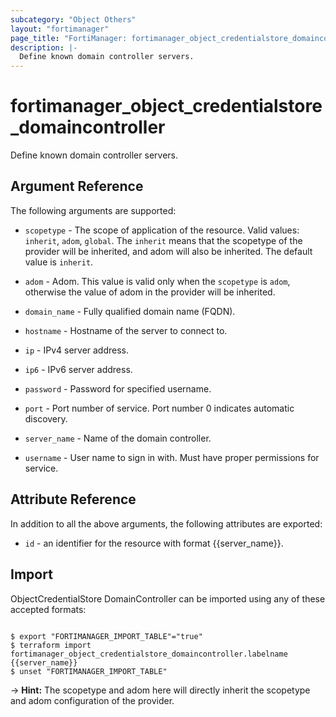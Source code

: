 ```yaml
---
subcategory: "Object Others"
layout: "fortimanager"
page_title: "FortiManager: fortimanager_object_credentialstore_domaincontroller"
description: |-
  Define known domain controller servers.
---
```


# fortimanager_object_credentialstore_domaincontroller
Define known domain controller servers.

## Argument Reference


The following arguments are supported:

* `scopetype` - The scope of application of the resource. Valid values: `inherit`, `adom`, `global`. The `inherit` means that the scopetype of the provider will be inherited, and adom will also be inherited. The default value is `inherit`.
* `adom` - Adom. This value is valid only when the `scopetype` is `adom`, otherwise the value of adom in the provider will be inherited.

* `domain_name` - Fully qualified domain name (FQDN).
* `hostname` - Hostname of the server to connect to.
* `ip` - IPv4 server address.
* `ip6` - IPv6 server address.
* `password` - Password for specified username.
* `port` - Port number of service. Port number 0 indicates automatic discovery.
* `server_name` - Name of the domain controller.
* `username` - User name to sign in with. Must have proper permissions for service.


## Attribute Reference

In addition to all the above arguments, the following attributes are exported:
* `id` - an identifier for the resource with format {{server_name}}.

## Import

ObjectCredentialStore DomainController can be imported using any of these accepted formats:
```

$ export "FORTIMANAGER_IMPORT_TABLE"="true"
$ terraform import fortimanager_object_credentialstore_domaincontroller.labelname {{server_name}}
$ unset "FORTIMANAGER_IMPORT_TABLE"
```
-> **Hint:** The scopetype and adom here will directly inherit the scopetype and adom configuration of the provider.
